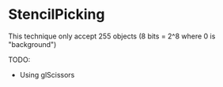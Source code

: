 # StencilPicking
This technique only accept 255 objects (8 bits = 2^8 where 0 is "background")

TODO:
<ul>
<li>Using glScissors</li>
</ul>
